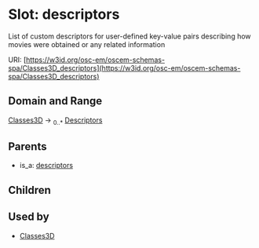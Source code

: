 
# Slot: descriptors

List of custom descriptors for user-defined key-value pairs describing how movies were obtained or any related information

URI: [https://w3id.org/osc-em/oscem-schemas-spa/Classes3D_descriptors](https://w3id.org/osc-em/oscem-schemas-spa/Classes3D_descriptors)


## Domain and Range

[Classes3D](Classes3D.md) &#8594;  <sub>0..\*</sub> [Descriptors](Descriptors.md)

## Parents

 *  is_a: [descriptors](descriptors.md)

## Children


## Used by

 * [Classes3D](Classes3D.md)
